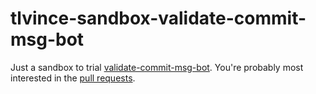 # tlvince-sandbox-validate-commit-msg-bot

Just a sandbox to trial [validate-commit-msg-bot](https://github.com/tlvince/validate-commit-msg-bot). You're probably most interested in the [pull requests](https://github.com/tlvince/tlvince-sandbox-validate-commit-msg-bot/pulls).

